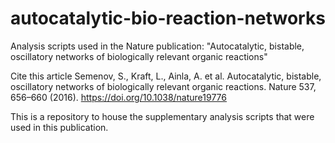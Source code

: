 # autocatalytic-bio-reaction-networks
Analysis scripts used in the Nature publication: "Autocatalytic, bistable, oscillatory networks of biologically relevant organic reactions"

Cite this article
Semenov, S., Kraft, L., Ainla, A. et al. Autocatalytic, bistable, oscillatory networks of biologically relevant organic reactions. Nature 537, 656–660 (2016). https://doi.org/10.1038/nature19776

This is a repository to house the supplementary analysis scripts that were used in this publication.
